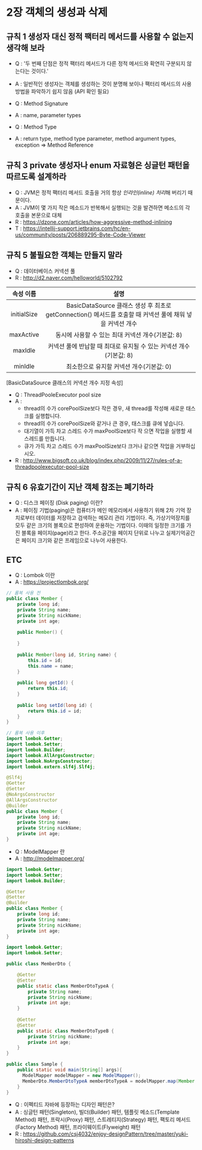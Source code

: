 # 2장 객체의 생성과 삭제

## 규칙 1 생성자 대신 정적 팩터리 메서드를 사용할 수 없는지 생각해 보라
* Q : '두 번째 단점은 정적 팩터리 메서드가 다른 정적 메서드와 확연히 구분되지 않는다는 것이다.'
* A : 일반적인 생성자는 객체를 생성하는 것이 분명해 보이나 팩터리 메서드의 사용방법을 파악하기 쉽지 않음 (API 확인 필요)

* Q : Method Signature
* A : name, parameter types

* Q : Method Type
* A : return type, method type parameter, method argument types, exception => Method Reference

## 규칙 3 private 생성자나 enum 자료형은 싱글턴 패턴을 따르도록 설계하라
* Q : JVM은 정적 팩터리 메서드 호출을 거의 항상 *인라인(inline) 처리*해 버리기 때문이다.
* A : JVM이 몇 가지 작은 메소드가 반복해서 실행되는 것을 발견하면 메소드의 각 호출을 본문으로 대체 
* R : https://dzone.com/articles/how-aggressive-method-inlining
* T : https://intellij-support.jetbrains.com/hc/en-us/community/posts/206889295-Byte-Code-Viewer

## 규칙 5 불필요한 객체는 만들지 말라
* Q : 데이터베이스 커넥션 풀
* R : http://d2.naver.com/helloworld/5102792

| 속성 이름 | 설명 |
| :---: | :---: |
|initialSize| BasicDataSource 클래스 생성 후 최초로 getConnection() 메서드를 호출할 때 커넥션 풀에 채워 넣을 커넥션 개수 |
|maxActive| 동시에 사용할 수 있는 최대 커넥션 개수(기본값: 8) |
|maxIdle| 커넥션 풀에 반납할 때 최대로 유지될 수 있는 커넥션 개수(기본값: 8) |
|minIdle| 최소한으로 유지할 커넥션 개수(기본값: 0) |
[BasicDataSource 클래스의 커넥션 개수 지정 속성]

* Q : ThreadPooleExecutor pool size
* A : 
    * thread의 수가 corePoolSize보다 작은 경우, 새 thread를 작성해 새로운 태스크를 실행합니다.
    * thread의 수가 corePoolSize와 같거나 큰 경우, 태스크를 큐에 넣습니다.
    * 대기열이 가득 차고 스레드 수가 maxPoolSize보다 작 으면 작업을 실행할 새 스레드를 만듭니다.
    * 큐가 가득 차고 스레드 수가 maxPoolSize보다 크거나 같으면 작업을 거부하십시오.
* R : http://www.bigsoft.co.uk/blog/index.php/2009/11/27/rules-of-a-threadpoolexecutor-pool-size

## 규칙 6 유효기간이 지난 객체 참조는 폐기하라
* Q : 디스크 페이징 (Disk paging) 이란?
* A : 페이징 기법(paging)은 컴퓨터가 메인 메모리에서 사용하기 위해 2차 기억 장치로부터 데이터를 저장하고 검색하는 메모리 관리 기법이다. 즉, 가상기억장치를 모두 같은 크기의 블록으로 편성하여 운용하는 기법이다. 이때의 일정한 크기를 가진 블록을 페이지(page)라고 한다. 주소공간을 페이지 단위로 나누고 실제기억공간은 페이지 크기와 같은 프레임으로 나누어 사용한다.

## ETC
* Q : Lombok 이란
* A : https://projectlombok.org/

```java
// 롬복 사용 전
public class Member {
	private long id;
	private String name;
	private String nickName;
	private int age;
	
	public Member() {
		
	}
	
	public Member(long id, String name) {
        this.id = id;
        this.name = name;
    }
    
    public long getId() {
		return this.id;
    }
    
    public long setId(long id) {
   		return this.id = id;
    }
}
```

```java
// 롬복 사용 이후
import lombok.Getter;
import lombok.Setter;
import lombok.Builder;
import lombok.AllArgsConstructor;
import lombok.NoArgsConstructor;
import lombok.extern.slf4j.Slf4j;

@Slf4j
@Getter
@Setter
@NoArgsConstructor
@AllArgsConstructor
@Builder
public class Member {
	private long id;
	private String name;
	private String nickName;
	private int age;
}
```

* Q : ModelMapper 란
* A : http://modelmapper.org/

```java
import lombok.Getter;
import lombok.Setter;
import lombok.Builder;

@Getter
@Setter
@Builder
public class Member {
	private long id;
	private String name;
	private String nickName;
	private int age;
}
```

```java
import lombok.Getter;
import lombok.Setter;

public class MemberDto {

	@Getter
    @Setter
	public static class MemberDtoTypeA {
        private String name;
        private String nickName;
        private int age;
	}
	
	@Getter
    @Setter
    public static class MemberDtoTypeB {
        private String nickName;
        private int age;
    }
}
```

```java
public class Sample {
	public static void main(String[] args){
	  ModelMapper modelMapper = new ModelMapper();
      MemberDto.MemberDtoTypeA memberDtoTypeA = modelMapper.map(Member.builder().id(1L).name("홍길동").build(), MemberDto.MemberDtoTypeA.class);
	}
}
```

* Q : 이펙티드 자바에 등장하는 디자인 패턴은?
* A : 싱글턴 패턴(Singleton), 빌더(Builder) 패턴, 템플릿 메소드(Template Method) 패턴, 프락시(Proxy) 패턴, 스트레티지(Strategy) 패턴, 팩토리 메서드(Factory Method) 패턴, 프라이웨이트(Flyweight) 패턴
* R : https://github.com/csj4032/enjoy-designPattern/tree/master/yuki-hiroshi-design-patterns
